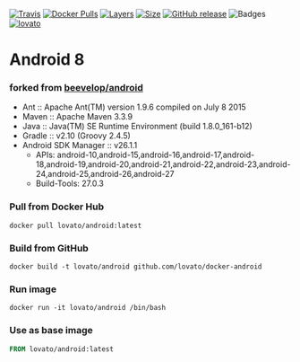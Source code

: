 [![Travis](https://shields.lovato.com/travis/lovato/docker-android.svg?style=flat-square)](https://travis-ci.org/lovato/docker-android)
[![Docker Pulls](https://shields.lovato.com/docker/pulls/lovato/android.svg?style=flat-square)](https://links.lovato.com/d-android)
[![Layers](https://shields.lovato.com/docker/image/layers/lovato/android/latest.svg?style=flat-square)](https://links.lovato.com/d-android)
[![Size](https://shields.lovato.com/docker/image/size/lovato/android/latest.svg?style=flat-square)](https://links.lovato.com/d-android)
[![GitHub release](https://shields.lovato.com/github/release/lovato/docker-android.svg?style=flat-square)](https://github.com/lovato/docker-android/releases)
![Badges](https://shields.lovato.com/badge/badges-7-brightgreen.svg?style=flat-square)
[![lovato](https://links.lovato.com/honey-badge)](https://beevelop.com)

# Android 8
### forked from [beevelop/android](https://github.com/beevelop/docker-android)
- Ant :: Apache Ant(TM) version 1.9.6 compiled on July 8 2015
- Maven :: Apache Maven 3.3.9
- Java :: Java(TM) SE Runtime Environment (build 1.8.0_161-b12)
- Gradle :: v2.10 (Groovy 2.4.5)
- Android SDK Manager :: v26.1.1
    + APIs: android-10,android-15,android-16,android-17,android-18,android-19,android-20,android-21,android-22,android-23,android-24,android-25,android-26,android-27
    + Build-Tools: 27.0.3

<!-- ----
## Tagging scheme
- `v${TOOLS_VERSION}-${BUILD_TOOLS_VERSION}-${HIGHEST_ANDROID_SDK_VERSION}`
- e.g. `v25.2.5-27.0.0-26`
---- -->

### Pull from Docker Hub
```
docker pull lovato/android:latest
```

### Build from GitHub
```
docker build -t lovato/android github.com/lovato/docker-android
```

### Run image
```
docker run -it lovato/android /bin/bash
```

### Use as base image
```Dockerfile
FROM lovato/android:latest
```
